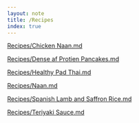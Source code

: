 ```yaml
---
layout: note
title: /Recipes
index: true
---
```


  <a href='/notes/Recipes/Chicken Naan.html'>Recipes/Chicken Naan.md</a>

  <a href='/notes/Recipes/Dense af Protien Pancakes.html'>Recipes/Dense af Protien Pancakes.md</a>

  <a href='/notes/Recipes/Healthy Pad Thai.html'>Recipes/Healthy Pad Thai.md</a>

  <a href='/notes/Recipes/Naan.html'>Recipes/Naan.md</a>

  <a href='/notes/Recipes/Spanish Lamb and Saffron Rice.html'>Recipes/Spanish Lamb and Saffron Rice.md</a>

  <a href='/notes/Recipes/Teriyaki Sauce.html'>Recipes/Teriyaki Sauce.md</a>

